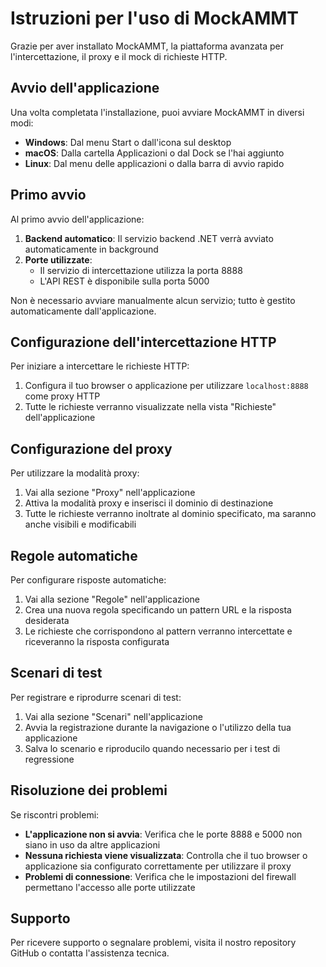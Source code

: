 # Istruzioni per l'uso di MockAMMT

Grazie per aver installato MockAMMT, la piattaforma avanzata per l'intercettazione, il proxy e il mock di richieste HTTP.

## Avvio dell'applicazione

Una volta completata l'installazione, puoi avviare MockAMMT in diversi modi:

- **Windows**: Dal menu Start o dall'icona sul desktop
- **macOS**: Dalla cartella Applicazioni o dal Dock se l'hai aggiunto
- **Linux**: Dal menu delle applicazioni o dalla barra di avvio rapido

## Primo avvio

Al primo avvio dell'applicazione:

1. **Backend automatico**: Il servizio backend .NET verrà avviato automaticamente in background
2. **Porte utilizzate**:
   - Il servizio di intercettazione utilizza la porta 8888
   - L'API REST è disponibile sulla porta 5000

Non è necessario avviare manualmente alcun servizio; tutto è gestito automaticamente dall'applicazione.

## Configurazione dell'intercettazione HTTP

Per iniziare a intercettare le richieste HTTP:

1. Configura il tuo browser o applicazione per utilizzare `localhost:8888` come proxy HTTP
2. Tutte le richieste verranno visualizzate nella vista "Richieste" dell'applicazione

## Configurazione del proxy

Per utilizzare la modalità proxy:

1. Vai alla sezione "Proxy" nell'applicazione
2. Attiva la modalità proxy e inserisci il dominio di destinazione
3. Tutte le richieste verranno inoltrate al dominio specificato, ma saranno anche visibili e modificabili

## Regole automatiche

Per configurare risposte automatiche:

1. Vai alla sezione "Regole" nell'applicazione
2. Crea una nuova regola specificando un pattern URL e la risposta desiderata
3. Le richieste che corrispondono al pattern verranno intercettate e riceveranno la risposta configurata

## Scenari di test

Per registrare e riprodurre scenari di test:

1. Vai alla sezione "Scenari" nell'applicazione
2. Avvia la registrazione durante la navigazione o l'utilizzo della tua applicazione
3. Salva lo scenario e riproducilo quando necessario per i test di regressione

## Risoluzione dei problemi

Se riscontri problemi:

- **L'applicazione non si avvia**: Verifica che le porte 8888 e 5000 non siano in uso da altre applicazioni
- **Nessuna richiesta viene visualizzata**: Controlla che il tuo browser o applicazione sia configurato correttamente per utilizzare il proxy
- **Problemi di connessione**: Verifica che le impostazioni del firewall permettano l'accesso alle porte utilizzate

## Supporto

Per ricevere supporto o segnalare problemi, visita il nostro repository GitHub o contatta l'assistenza tecnica.